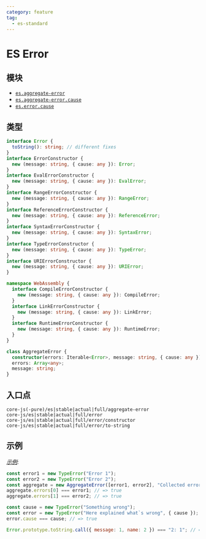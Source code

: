 ```yaml
---
category: feature
tag:
  - es-standard
---
```


# ES Error

## 模块

- [`es.aggregate-error`](https://github.com/zloirock/core-js/blob/master/packages/core-js/modules/es.aggregate-error.js)
- [`es.aggregate-error.cause`](https://github.com/zloirock/core-js/blob/master/packages/core-js/modules/es.aggregate-error.cause.js)
- [`es.error.cause`](https://github.com/zloirock/core-js/blob/master/packages/core-js/modules/es.error.cause.js)

## 类型

```ts
interface Error {
  toString(): string; // different fixes
}
interface ErrorConstructor {
  new (message: string, { cause: any }): Error;
}
interface EvalErrorConstructor {
  new (message: string, { cause: any }): EvalError;
}
interface RangeErrorConstructor {
  new (message: string, { cause: any }): RangeError;
}
interface ReferenceErrorConstructor {
  new (message: string, { cause: any }): ReferenceError;
}
interface SyntaxErrorConstructor {
  new (message: string, { cause: any }): SyntaxError;
}
interface TypeErrorConstructor {
  new (message: string, { cause: any }): TypeError;
}
interface URIErrorConstructor {
  new (message: string, { cause: any }): URIError;
}

namespace WebAssembly {
  interface CompileErrorConstructor {
    new (message: string, { cause: any }): CompileError;
  }
  interface LinkErrorConstructor {
    new (message: string, { cause: any }): LinkError;
  }
  interface RuntimeErrorConstructor {
    new (message: string, { cause: any }): RuntimeError;
  }
}

class AggregateError {
  constructor(errors: Iterable<Error>, message: string, { cause: any });
  errors: Array<any>;
  message: string;
}
```

## 入口点

```
core-js(-pure)/es|stable|actual|full/aggregate-error
core-js/es|stable|actual|full/error
core-js/es|stable|actual|full/error/constructor
core-js/es|stable|actual|full/error/to-string
```

## 示例

[_示例_](https://is.gd/1SufcH):

```js
const error1 = new TypeError("Error 1");
const error2 = new TypeError("Error 2");
const aggregate = new AggregateError([error1, error2], "Collected errors");
aggregate.errors[0] === error1; // => true
aggregate.errors[1] === error2; // => true

const cause = new TypeError("Something wrong");
const error = new TypeError("Here explained what`s wrong", { cause });
error.cause === cause; // => true

Error.prototype.toString.call({ message: 1, name: 2 }) === "2: 1"; // => true
```
